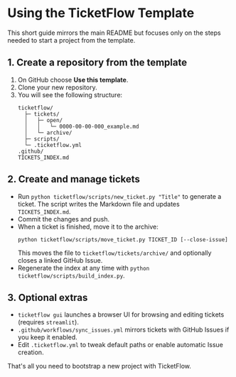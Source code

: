 # Using the TicketFlow Template

This short guide mirrors the main README but focuses only on the steps needed to start a project from the template.

## 1. Create a repository from the template

1. On GitHub choose **Use this template**.
2. Clone your new repository.
3. You will see the following structure:
   ```
   ticketflow/
     ├─ tickets/
     │   ├─ open/
     │   │   └─ 0000-00-00-000_example.md
     │   └─ archive/
     ├─ scripts/
     └─ .ticketflow.yml
   .github/
   TICKETS_INDEX.md
   ```

## 2. Create and manage tickets

* Run `python ticketflow/scripts/new_ticket.py "Title"` to generate a ticket. The script writes the Markdown file and updates `TICKETS_INDEX.md`.
* Commit the changes and push.
* When a ticket is finished, move it to the archive:
  ```
  python ticketflow/scripts/move_ticket.py TICKET_ID [--close-issue]
  ```
  This moves the file to `ticketflow/tickets/archive/` and optionally closes a linked GitHub Issue.
* Regenerate the index at any time with `python ticketflow/scripts/build_index.py`.

## 3. Optional extras

* `ticketflow gui` launches a browser UI for browsing and editing tickets (requires `streamlit`).
* `.github/workflows/sync_issues.yml` mirrors tickets with GitHub Issues if you keep it enabled.
* Edit `.ticketflow.yml` to tweak default paths or enable automatic Issue creation.

That's all you need to bootstrap a new project with TicketFlow.
